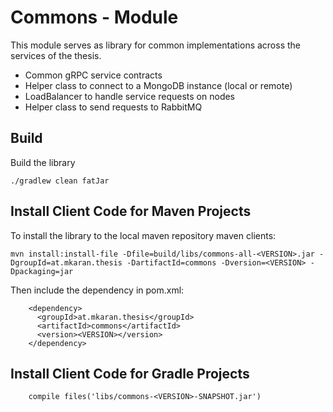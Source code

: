 # Commons - Module
This module serves as library for common implementations across the services of the thesis.
* Common gRPC service contracts
* Helper class to connect to a MongoDB instance (local or remote)
* LoadBalancer to handle service requests on nodes 
* Helper class to send requests to RabbitMQ

## Build

Build the library
```
./gradlew clean fatJar
```

## Install Client Code for Maven Projects

To install the library to the local maven repository maven clients:
```
mvn install:install-file -Dfile=build/libs/commons-all-<VERSION>.jar -DgroupId=at.mkaran.thesis -DartifactId=commons -Dversion=<VERSION> -Dpackaging=jar
```

Then include the dependency in pom.xml:
```
    <dependency>
      <groupId>at.mkaran.thesis</groupId>
      <artifactId>commons</artifactId>
      <version><VERSION></version>
    </dependency>
```

## Install Client Code for Gradle Projects
```
    compile files('libs/commons-<VERSION>-SNAPSHOT.jar')
```

